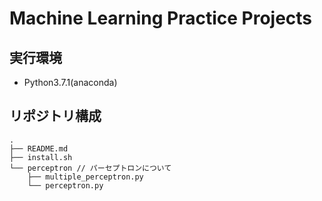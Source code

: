 # Machine Learning Practice Projects

## 実行環境

- Python3.7.1(anaconda)

## リポジトリ構成

```
.
├── README.md
├── install.sh
└── perceptron // パーセプトロンについて
    ├── multiple_perceptron.py
    └── perceptron.py
```
